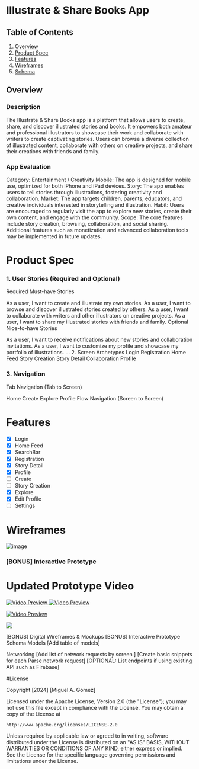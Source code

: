 
# Illustrate & Share Books App
## Table of Contents
1. [Overview](#Overview)
2. [Product Spec](#Product-Spec)
3. [Features](#Features)
4. [Wireframes](#Wireframes)
5. [Schema](#Schema)

## Overview
### Description
The Illustrate & Share Books app is a platform that allows users to create, share, and discover illustrated stories and books. It empowers both amateur and professional illustrators to showcase their work and collaborate with writers to create captivating stories. Users can browse a diverse collection of illustrated content, collaborate with others on creative projects, and share their creations with friends and family.

### App Evaluation
Category: Entertainment / Creativity
Mobile: The app is designed for mobile use, optimized for both iPhone and iPad devices.
Story: The app enables users to tell stories through illustrations, fostering creativity and collaboration.
Market: The app targets children, parents, educators, and creative individuals interested in storytelling and illustration.
Habit: Users are encouraged to regularly visit the app to explore new stories, create their own content, and engage with the community.
Scope: The core features include story creation, browsing, collaboration, and social sharing. Additional features such as monetization and advanced collaboration tools may be implemented in future updates.
# Product Spec
### 1. User Stories (Required and Optional)
Required Must-have Stories

As a user, I want to create and illustrate my own stories.
As a user, I want to browse and discover illustrated stories created by others.
As a user, I want to collaborate with writers and other illustrators on creative projects.
As a user, I want to share my illustrated stories with friends and family.
Optional Nice-to-have Stories

As a user, I want to receive notifications about new stories and collaboration invitations.
As a user, I want to customize my profile and showcase my portfolio of illustrations.
...
2. Screen Archetypes
Login
Registration
Home Feed
Story Creation
Story Detail
Collaboration
Profile
### 3. Navigation
Tab Navigation (Tab to Screen)

Home
Create
Explore
Profile
Flow Navigation (Screen to Screen)
# Features
- [X] Login 
- [x] Home Feed
- [X] SearchBar
- [X] Registration
- [x] Story Detail
- [X] Profile
- [ ] Create
- [ ] Story Creation
- [x] Explore
- [X] Edit Profile
- [ ] Settings
# Wireframes
![image](https://github.com/Acelucky13/Illustrate-Share-Books/assets/145727326/5f29c58b-7d46-4bf4-a02c-6db71598e25b)
### [BONUS] Interactive Prototype

# Updated Prototype Video
<a href="https://youtu.be/xushCc8iO48">
  <img src="https://img.youtube.com/vi/Aa6NmO5lPso/0.jpg" alt="Video Preview">
</a> 

<a href="https://youtu.be/Aa6NmO5lPso">
  <img src="https://img.youtube.com/vi/Aa6NmO5lPso/0.jpg" alt="Video Preview">
</a>


[![Video Preview](https://img.youtube.com/vi/BfAIOjGCUAI/0.jpg)](https://www.youtube.com/watch?v=BfAIOjGCUAI)


<div>
    <a href="https://www.loom.com/share/9d60ef9795ed4c06a8a371d88aca8ed5">
    <a href="https://www.loom.com/share/9d60ef9795ed4c06a8a371d88aca8ed5">
      <img style="max-width:300px;" src="https://cdn.loom.com/sessions/thumbnails/9d60ef9795ed4c06a8a371d88aca8ed5-with-play.gif">
    </a>
  </div>

        
[BONUS] Digital Wireframes & Mockups
[BONUS] Interactive Prototype
Schema
Models
[Add table of models]

Networking
[Add list of network requests by screen ]
[Create basic snippets for each Parse network request]
[OPTIONAL: List endpoints if using existing API such as Firebase]




#License

Copyright [2024] [Miguel A. Gomez]

Licensed under the Apache License, Version 2.0 (the "License");
you may not use this file except in compliance with the License.
You may obtain a copy of the License at

    http://www.apache.org/licenses/LICENSE-2.0

Unless required by applicable law or agreed to in writing, software
distributed under the License is distributed on an "AS IS" BASIS,
WITHOUT WARRANTIES OR CONDITIONS OF ANY KIND, either express or implied.
See the License for the specific language governing permissions and
limitations under the License.
